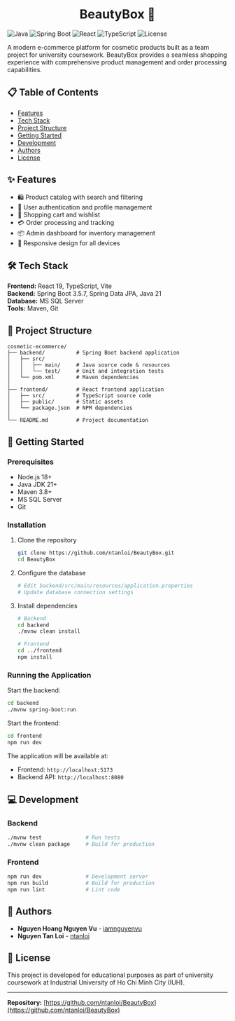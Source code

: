 <h1 align="center">BeautyBox 💄</h1>

![Java](https://img.shields.io/badge/Java-21-007396?style=flat&logo=openjdk&logoColor=white)
![Spring Boot](https://img.shields.io/badge/Spring%20Boot-3.5.7-6DB33F?style=flat&logo=spring-boot&logoColor=white)
![React](https://img.shields.io/badge/React-19-61DAFB?style=flat&logo=react&logoColor=black)
![TypeScript](https://img.shields.io/badge/TypeScript-5.9-3178C6?style=flat&logo=typescript&logoColor=white)
![License](https://img.shields.io/badge/License-Educational-blue?style=flat)

A modern e-commerce platform for cosmetic products built as a team project for university coursework. BeautyBox provides a seamless shopping experience with comprehensive product management and order processing capabilities.

## 📋 Table of Contents

- [Features](#features)
- [Tech Stack](#tech-stack)
- [Project Structure](#project-structure)
- [Getting Started](#getting-started)
- [Development](#development)
- [Authors](#authors)
- [License](#license)

## ✨ Features

- 🛍️ Product catalog with search and filtering
- 👤 User authentication and profile management
- 🛒 Shopping cart and wishlist
- 💳 Order processing and tracking
- 📦 Admin dashboard for inventory management
- 📱 Responsive design for all devices

## 🛠️ Tech Stack

**Frontend:** React 19, TypeScript, Vite  
**Backend:** Spring Boot 3.5.7, Spring Data JPA, Java 21  
**Database:** MS SQL Server  
**Tools:** Maven, Git

## 📁 Project Structure

```
cosmetic-ecommerce/
├── backend/          # Spring Boot backend application
│   ├── src/
│   │   ├── main/     # Java source code & resources
│   │   └── test/     # Unit and integration tests
│   └── pom.xml       # Maven dependencies
│
├── frontend/         # React frontend application
│   ├── src/          # TypeScript source code
│   ├── public/       # Static assets
│   └── package.json  # NPM dependencies
│
└── README.md         # Project documentation
```

## 🚀 Getting Started

### Prerequisites

- Node.js 18+
- Java JDK 21+
- Maven 3.8+
- MS SQL Server
- Git

### Installation

1. Clone the repository
   ```bash
   git clone https://github.com/ntanloi/BeautyBox.git
   cd BeautyBox
   ```

2. Configure the database
   ```bash
   # Edit backend/src/main/resources/application.properties
   # Update database connection settings
   ```

3. Install dependencies
   ```bash
   # Backend
   cd backend
   ./mvnw clean install

   # Frontend
   cd ../frontend
   npm install
   ```

### Running the Application

Start the backend:
```bash
cd backend
./mvnw spring-boot:run
```

Start the frontend:
```bash
cd frontend
npm run dev
```

The application will be available at:
- Frontend: `http://localhost:5173`
- Backend API: `http://localhost:8080`

## 💻 Development

### Backend
```bash
./mvnw test              # Run tests
./mvnw clean package     # Build for production
```

### Frontend
```bash
npm run dev              # Development server
npm run build            # Build for production
npm run lint             # Lint code
```

## 👥 Authors

- **Nguyen Hoang Nguyen Vu** - [iamnguyenvu](https://github.com/iamnguyenvu)
- **Nguyen Tan Loi** - [ntanloi](https://github.com/ntanloi)

## 📄 License

This project is developed for educational purposes as part of university coursework at Industrial University of Ho Chi Minh City (IUH).

---

**Repository:** [https://github.com/ntanloi/BeautyBox](https://github.com/ntanloi/BeautyBox)
